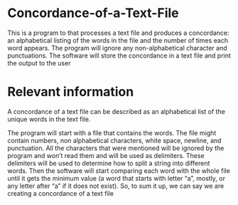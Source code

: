 # Concordance-of-a-Text-File

This is a program to that processes a text file and produces a concordance: an 
alphabetical listing of the words in the file and the number of times each word appears. The 
program will ignore any non-alphabetical character and punctuations. The software will store 
the concordance in a text file and print the output to the user

# Relevant information

A concordance of a text file can be described as an alphabetical list of the unique words in the text file. 

The program will start with a file that contains the words. The file might contain numbers, non alphabetical characters, white space, newline, and punctuation. All the characters that were mentioned will be ignored by the program and won’t read them and will be used as delimiters. These delimiters will be used to determine how to split a string into different words. Then the software will start comparing each word with the whole file until it gets the minimum value (a word that starts with letter “a”, mostly, or any letter after “a” if it does not exist). So, to sum it up, we can say we are creating a concordance of a text file

